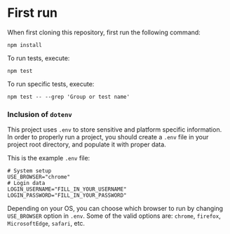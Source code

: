 # First run

When first cloning this repository, first run the following command:

```shell
npm install
```

To run tests, execute:
```shell
npm test
```

To run specific tests, execute:

```shell
npm test -- --grep 'Group or test name'
```

### Inclusion of `dotenv`
This project uses `.env` to store sensitive and platform specific information.
In order to properly run a project, you should create a `.env` file in your
project root directory, and populate it with proper data.

This is the example `.env` file:
```dotenv
# System setup
USE_BROWSER="chrome"
# Login data
LOGIN_USERNAME="FILL_IN_YOUR_USERNAME"
LOGIN_PASSWORD="FILL_IN_YOUR_PASSWORD"
```

Depending on your OS, you can choose which browser to run
by changing `USE_BROWSER` option in `.env`. Some of the
valid options are:
`chrome`, `firefox`, `MicrosoftEdge`, `safari`, etc.